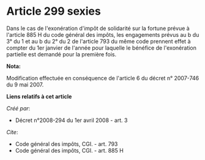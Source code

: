 # Article 299 sexies

Dans le cas de l'exonération d'impôt de solidarité sur la fortune prévue à l'article 885 H du code général des impôts, les
engagements prévus au b du 3° du 1 et au b du 2° du 2 de l'article 793 du même code prennent effet à compter du 1er janvier
de l'année pour laquelle le bénéfice de l'exonération partielle est demandé pour la première fois.

**Nota:**

Modification effectuée en conséquence de l'article 6 du décret n° 2007-746 du 9 mai 2007.

**Liens relatifs à cet article**

_Créé par_:

  - Décret n°2008-294 du 1er avril 2008 - art. 3

_Cite_:

  - Code général des impôts, CGI. - art. 793
  - Code général des impôts, CGI. - art. 885 H
